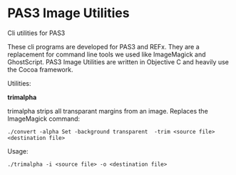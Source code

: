 PAS3 Image Utilities
===============

Cli utilities for PAS3

These cli programs are developed for PAS3 and REFx. They are a replacement for command line tools we used like ImageMagick and GhostScript. PAS3 Image Utilities are written in Objective C and heavily use the Cocoa framework.

Utilities:

**trimalpha**

trimalpha strips all transparant margins from an image. Replaces the ImageMagick command:

`./convert -alpha Set -background transparent  -trim <source file> <destination file>`
	
Usage:

`./trimalpha -i <source file> -o <destination file>`

